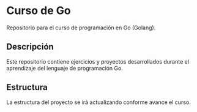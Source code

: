 # Curso de Go

Repositorio para el curso de programación en Go (Golang).

## Descripción

Este repositorio contiene ejercicios y proyectos desarrollados durante el aprendizaje del lenguaje de programación Go.

## Estructura

La estructura del proyecto se irá actualizando conforme avance el curso. 